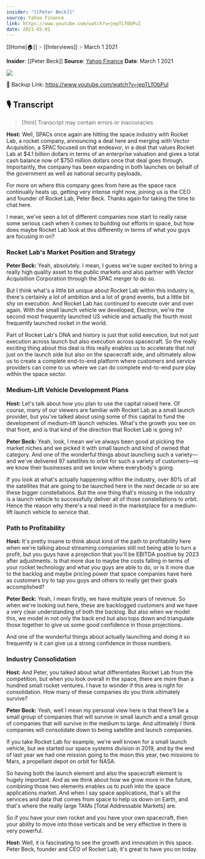 ```yaml
---
insider: "[[Peter Beck]]"
source: Yahoo Finance
link: https://www.youtube.com/watch?v=jepTLfObPuI
date: 2021-03-01
---
```

[[Home|🏠]] <span style="color: LightSlateGray">></span> [[Interviews]] <span style="color: LightSlateGray">></span> March 1 2021

**Insider**: [[Peter Beck]]
**Source**: [Yahoo Finance](https://www.youtube.com/watch?v=jepTLfObPuI)
**Date**: March 1 2021

![](https://www.youtube.com/watch?v=jepTLfObPuI)

🔗 Backup Link: https://www.youtube.com/watch?v=jepTLfObPuI

## 🎙️ Transcript

>[!hint] Transcript may contain errors or inaccuracies.

**Host:** Well, SPACs once again are hitting the space industry with Rocket Lab, a rocket company, announcing a deal here and merging with Vector Acquisition, a SPAC focused on that endeavor, in a deal that values Rocket Lab at $4.1 billion dollars in terms of an enterprise valuation and gives a total cash balance now of $750 million dollars once that deal goes through. Importantly, the company has been expanding in both launches on behalf of the government as well as national security payloads.

For more on where this company goes from here as the space race continually heats up, getting very intense right now, joining us is the CEO and founder of Rocket Lab, Peter Beck. Thanks again for taking the time to chat here.

I mean, we've seen a lot of different companies now start to really raise some serious cash when it comes to building out efforts in space, but how does maybe Rocket Lab look at this differently in terms of what you guys are focusing in on?

### Rocket Lab's Market Position and Strategy

**Peter Beck:** Yeah, absolutely. I mean, I guess we're super excited to bring a really high quality asset to the public markets and also partner with Vector Acquisition Corporation through the SPAC merger to do so.

But I think what's a little bit unique about Rocket Lab within this industry is, there's certainly a lot of ambition and a lot of grand events, but a little bit shy on execution. And Rocket Lab has continued to execute over and over again. With the small launch vehicle we developed, Electron, we're the second most frequently launched US vehicle and actually the fourth most frequently launched rocket in the world.

Part of Rocket Lab's DNA and history is just that solid execution, but not just execution across launch but also execution across spacecraft. So the really exciting thing about this deal is this really enables us to accelerate that not just on the launch side but also on the spacecraft side, and ultimately allow us to create a complete end-to-end platform where customers and service providers can come to us where we can do complete end-to-end pure play within the space sector.

### Medium-Lift Vehicle Development Plans

**Host:** Let's talk about how you plan to use the capital raised here. Of course, many of our viewers are familiar with Rocket Lab as a small launch provider, but you've talked about using some of this capital to fund the development of medium-lift launch vehicles. What's the growth you see on that front, and is that kind of the direction that Rocket Lab is going in?

**Peter Beck:** Yeah, look, I mean we've always been good at picking the market niches and we picked it with small launch and kind of owned that category. And one of the wonderful things about launching such a variety—and we've delivered 97 satellites to orbit for such a variety of customers—is we know their businesses and we know where everybody's going.

If you look at what's actually happening within the industry, over 80% of all the satellites that are going to be launched here in the next decade or so are these bigger constellations. But the one thing that's missing in the industry is a launch vehicle to successfully deliver all of those constellations to orbit. Hence the reason why there's a real need in the marketplace for a medium-lift launch vehicle to service that.

### Path to Profitability

**Host:** It's pretty insane to think about kind of the path to profitability here when we're talking about streaming companies still not being able to turn a profit, but you guys have a projection that you'll be EBITDA positive by 2023 after adjustments. Is that more due to maybe the costs falling in terms of your rocket technology and what you guys are able to do, or is it more due to the backlog and maybe pricing power that space companies have here as customers try to tap you guys and others to really get their goals accomplished?

**Peter Beck:** Yeah, I mean firstly, we have multiple years of revenue. So when we're looking out here, these are backlogged customers and we have a very clear understanding of both the backlog. But also when we model this, we model in not only the back end but also tops down and triangulate those together to give us some good confidence in those projections.

And one of the wonderful things about actually launching and doing it so frequently is it can give us a strong confidence in those numbers.

### Industry Consolidation

**Host:** And Peter, you talked about what differentiates Rocket Lab from the competition, but when you look overall in the space, there are more than a hundred small rocket ventures. I have to wonder if this area is right for consolidation. How many of these companies do you think ultimately survive?

**Peter Beck:** Yeah, well I mean my personal view here is that there'll be a small group of companies that will survive in small launch and a small group of companies that will survive in the medium to large. And ultimately I think companies will consolidate down to being satellite and launch companies.

If you take Rocket Lab for example, we're well known for a small launch vehicle, but we started our space systems division in 2019, and by the end of last year we had one mission going to the moon this year, two missions to Mars, a propellant depot on orbit for NASA.

So having both the launch element and also the spacecraft element is hugely important. And as we think about how we grow more in the future, combining those two elements enables us to push into the space applications market. And when I say space applications, that's all the services and data that comes from space to help us down on Earth, and that's where the really large TAMs [Total Addressable Markets] are.

So if you have your own rocket and you have your own spacecraft, then your ability to move into those verticals and be very effective in there is very powerful.

**Host:** Well, it is fascinating to see the growth and innovation in this space. Peter Beck, founder and CEO of Rocket Lab, it's great to have you on today.
